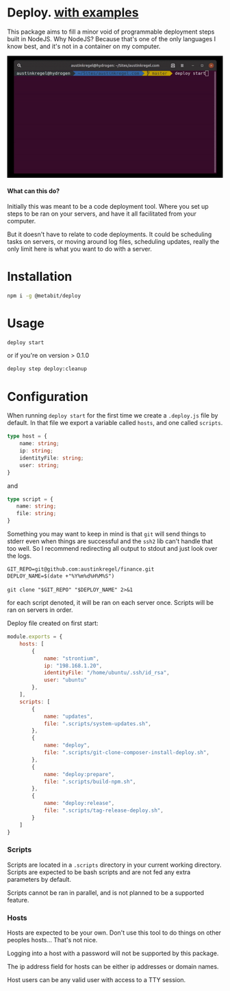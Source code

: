 # Deploy. [with examples](https://github.com/metabitco/deploy-examples)
This package aims to fill a minor void of programmable deployment steps built in NodeJS. Why NodeJS? Because that's one of the only languages I know best, and it's not in a container on my computer.

![./deploy.gif](deploy.gif)
#### What can this do?
Initially this was meant to be a code deployment tool. Where you set up steps to be ran on your servers, and have it all facilitated from your computer.

But it doesn't have to relate to code deployments. It could be scheduling tasks on servers, or moving around log files, scheduling updates, really the only limit here is what you want to do with a server.

# Installation
```bash
npm i -g @metabit/deploy
```

# Usage
```bash
deploy start
```
or if you're on version > 0.1.0
```bash
deploy step deploy:cleanup
```

# Configuration
When running `deploy start` for the first time we create a `.deploy.js` file by default. In that file we export a variable called `hosts`, and one called `scripts`.
```typescript
type host = {
    name: string;
    ip: string;
    identityFile: string;
    user: string;
}
```
 and 
 ```typescript
type script = {
    name: string;
    file: string;
}
```
Something you may want to keep in mind is that `git` will send things to stderr even when things are successful and the `ssh2` lib can't handle that too well. So I recommend redirecting all output to stdout and just look over the logs.
```
GIT_REPO=git@github.com:austinkregel/finance.git
DEPLOY_NAME=$(date +"%Y%m%d%H%M%S")

git clone "$GIT_REPO" "$DEPLOY_NAME" 2>&1
```

for each script denoted, it will be ran on each server once. Scripts will be ran on servers in order.

Deploy file created on first start:
```js
module.exports = {
    hosts: [
        {
            name: "strontium",
            ip: "198.168.1.20",
            identityFile: "/home/ubuntu/.ssh/id_rsa",
            user: "ubuntu"
        },
    ],
    scripts: [
        {
            name: "updates",
            file: ".scripts/system-updates.sh",
        },
        {
            name: "deploy",
            file: ".scripts/git-clone-composer-install-deploy.sh",
        },
        {
            name: "deploy:prepare",
            file: ".scripts/build-npm.sh",
        },
        {
            name: "deploy:release",
            file: ".scripts/tag-release-deploy.sh",
        }
    ]
}
```

### Scripts
Scripts are located in a `.scripts` directory in your current working directory. Scripts are expected to be bash scripts and are not fed any extra parameters by default.

Scripts cannot be ran in parallel, and is not planned to be a supported feature.

### Hosts
Hosts are expected to be your own. Don't use this tool to do things on other peoples hosts... That's not nice.

Logging into a host with a password will not be supported by this package.

The ip address field for hosts can be either ip addresses or domain names.

Host users can be any valid user with access to a TTY session. 
